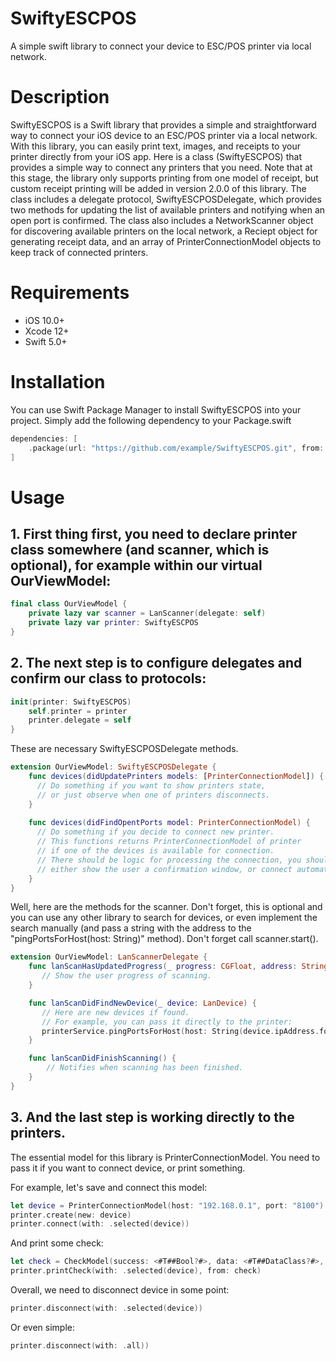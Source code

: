 # SwiftyESCPOS

A simple swift library to connect your device to ESC/POS printer via local network.

# Description

SwiftyESCPOS is a Swift library that provides a simple and straightforward way to connect your iOS device to an ESC/POS printer via a local network. With this library, you can easily print text, images, and receipts to your printer directly from your iOS app.
Here is a class (SwiftyESCPOS) that provides a simple way to connect any printers that you need. Note that at this stage, the library only supports printing from one model of receipt, but custom receipt printing will be added in version 2.0.0 of this library.
The class includes a delegate protocol, SwiftyESCPOSDelegate, which provides two methods for updating the list of available printers and notifying when an open port is confirmed. The class also includes a NetworkScanner object for discovering available printers on the local network, a Reciept object for generating receipt data, and an array of PrinterConnectionModel objects to keep track of connected printers.

# Requirements
- iOS 10.0+
- Xcode 12+
- Swift 5.0+

# Installation

You can use Swift Package Manager to install SwiftyESCPOS into your project. Simply add the following dependency to your Package.swift
 
```swift
dependencies: [
    .package(url: "https://github.com/example/SwiftyESCPOS.git", from: "1.0.0")
]
```

# Usage

## 1. First thing first, you need to declare printer class somewhere (and scanner, which is optional), for example within our virtual OurViewModel:
```swift
final class OurViewModel {
    private lazy var scanner = LanScanner(delegate: self)
    private lazy var printer: SwiftyESCPOS
}
```

## 2. The next step is to configure delegates and confirm our class to protocols:
```swift
init(printer: SwiftyESCPOS)
    self.printer = printer
    printer.delegate = self
}
```

These are necessary SwiftyESCPOSDelegate methods.
```swift
extension OurViewModel: SwiftyESCPOSDelegate {
    func devices(didUpdatePrinters models: [PrinterConnectionModel]) {
      // Do something if you want to show printers state,
      // or just observe when one of printers disconnects.
    }
    
    func devices(didFindOpentPorts model: PrinterConnectionModel) {
      // Do something if you decide to connect new printer.
      // This functions returns PrinterConnectionModel of printer
      // if one of the devices is available for connection.
      // There should be logic for processing the connection, you should choose this yourself -
      // either show the user a confirmation window, or connect automatically.
    }
}
```

Well, here are the methods for the scanner. Don't forget, this is optional and you can use any other library to search for devices, or even implement the search manually (and pass a string with the address to the "pingPortsForHost(host: String)" method). Don't forget call scanner.start().
```swift
extension OurViewModel: LanScannerDelegate {
    func lanScanHasUpdatedProgress(_ progress: CGFloat, address: String) {
       // Show the user progress of scanning.
    }

    func lanScanDidFindNewDevice(_ device: LanDevice) {
       // Here are new devices if found.
       // For example, you can pass it directly to the printer:
       printerService.pingPortsForHost(host: String(device.ipAddress.formatted()))
    }

    func lanScanDidFinishScanning() {
        // Notifies when scanning has been finished.
    }
}
```

## 3. And the last step is working directly to the printers.
The essential model for this library is PrinterConnectionModel.
You need to pass it if you want to connect device, or print something.

For example, let's save and connect this model:
```swift
let device = PrinterConnectionModel(host: "192.168.0.1", port: "8100")
printer.create(new: device)
printer.connect(with: .selected(device))
```

And print some check:
```swift
let check = CheckModel(success: <#T##Bool?#>, data: <#T##DataClass?#>, checkoutShift: <#T##CheckoutShift?#>)
printer.printCheck(with: .selected(device), from: check)
```

Overall, we need to disconnect device in some point:
```swift
printer.disconnect(with: .selected(device))
```
Or even simple:
```swift
printer.disconnect(with: .all))
```

